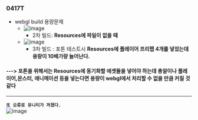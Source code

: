 ### 0417T 

- webgl build 용량문제
  - ![image](https://github.com/s8st/20240320FinalProject/assets/153998744/54b7bee4-cee7-4d82-b2fe-2e1a22f06859)
    - 2차 빌드: **Resources에 파일이 없을 때**
  - ![image](https://github.com/s8st/20240320FinalProject/assets/153998744/e79830ff-a359-49e5-b84e-d62c4bc5da53)
    - 3차 빌드 : 포톤 테스트시 **Resources에 플레이어 프리팹 4개를 넣었는데 용량이 10배가량 늘어난다.**  
#### ---> 포톤을 위해서는 Resources에 동기화할 에셋들을 넣어야 하는데 총알이나 플레이어,몬스터, 애니메이션 등을 넣는다면 용량이 webgl에서 처리할 수 없을 만큼 커질 것 같다


---  
**`또 오류로 유니티가 꺼졌다.`**  
![image](https://github.com/s8st/20240320FinalProject/assets/153998744/8ec66f5c-c85b-4353-acd7-465d6847e170)

